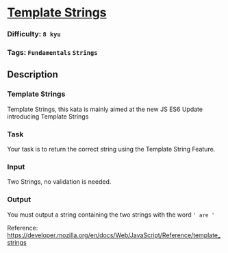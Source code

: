 # [Template Strings](https://www.codewars.com/kata/55a14f75ceda999ced000048)

### Difficulty: `8 kyu`

### Tags: `Fundamentals` `Strings`

## Description

### Template Strings
Template Strings, this kata is mainly aimed at the new JS ES6 Update introducing Template Strings

### Task
Your task is to return the correct string using the Template String Feature.

### Input
Two Strings, no validation is needed.

### Output
You must output a string containing the two strings with the word ```' are '```

Reference: https://developer.mozilla.org/en/docs/Web/JavaScript/Reference/template_strings